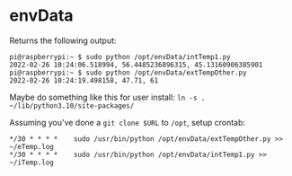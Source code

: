# envData

Returns the following output:
```
pi@raspberrypi:~ $ sudo python /opt/envData/intTemp1.py
2022-02-26 10:24:06.518994, 56.4485236896315, 45.13160906385901
pi@raspberrypi:~ $ sudo python /opt/envData/extTempOther.py
2022-02-26 10:24:19.498158, 47.71, 61
```

Maybe do something like this for user install:
`ln -s . ~/lib/python3.10/site-packages/`

Assuming you've done a `git clone $URL` to `/opt`, setup crontab:

```
*/30 * * * *    sudo /usr/bin/python /opt/envData/extTempOther.py >> ~/eTemp.log
*/30 * * * *    sudo /usr/bin/python /opt/envData/intTemp1.py >> ~/iTemp.log
```
